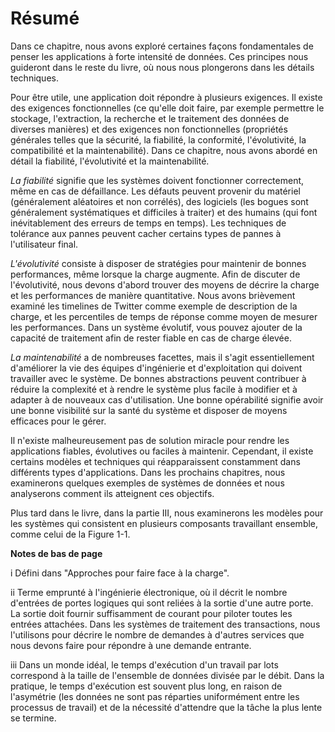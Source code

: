 # Résumé

Dans ce chapitre, nous avons exploré certaines façons fondamentales de penser les applications à forte intensité de données. Ces principes nous guideront dans le reste du livre, où nous nous plongerons dans les détails techniques.

Pour être utile, une application doit répondre à plusieurs exigences. Il existe des exigences fonctionnelles (ce qu'elle doit faire, par exemple permettre le stockage, l'extraction, la recherche et le traitement des données de diverses manières) et des exigences non fonctionnelles (propriétés générales telles que la sécurité, la fiabilité, la conformité, l'évolutivité, la compatibilité et la maintenabilité). Dans ce chapitre, nous avons abordé en détail la fiabilité, l'évolutivité et la maintenabilité.

*La fiabilité* signifie que les systèmes doivent fonctionner correctement, même en cas de défaillance. Les défauts peuvent provenir du matériel (généralement aléatoires et non corrélés), des logiciels (les bogues sont généralement systématiques et difficiles à traiter) et des humains (qui font inévitablement des erreurs de temps en temps). Les techniques de tolérance aux pannes peuvent cacher certains types de pannes à l'utilisateur final.

*L'évolutivité* consiste à disposer de stratégies pour maintenir de bonnes performances, même lorsque la charge augmente. Afin de discuter de l'évolutivité, nous devons d'abord trouver des moyens de décrire la charge et les performances de manière quantitative. Nous avons brièvement examiné les timelines de Twitter comme exemple de description de la charge, et les percentiles de temps de réponse comme moyen de mesurer les performances. Dans un système évolutif, vous pouvez ajouter de la capacité de traitement afin de rester fiable en cas de charge élevée.

*La maintenabilité* a de nombreuses facettes, mais il s'agit essentiellement d'améliorer la vie des équipes d'ingénierie et d'exploitation qui doivent travailler avec le système. De bonnes abstractions peuvent contribuer à réduire la complexité et à rendre le système plus facile à modifier et à adapter à de nouveaux cas d'utilisation. Une bonne opérabilité signifie avoir une bonne visibilité sur la santé du système et disposer de moyens efficaces pour le gérer.

Il n'existe malheureusement pas de solution miracle pour rendre les applications fiables, évolutives ou faciles à maintenir. Cependant, il existe certains modèles et techniques qui réapparaissent constamment dans différents types d'applications. Dans les prochains chapitres, nous examinerons quelques exemples de systèmes de données et nous analyserons comment ils atteignent ces objectifs.

Plus tard dans le livre, dans la partie III, nous examinerons les modèles pour les systèmes qui consistent en plusieurs composants travaillant ensemble, comme celui de la Figure 1-1.

**Notes de bas de page**

i Défini dans "Approches pour faire face à la charge".

ii Terme emprunté à l'ingénierie électronique, où il décrit le nombre d'entrées de portes logiques qui sont reliées à la sortie d'une autre porte. La sortie doit fournir suffisamment de courant pour piloter toutes les entrées attachées. Dans les systèmes de traitement des transactions, nous l'utilisons pour décrire le nombre de demandes à d'autres services que nous devons faire pour répondre à une demande entrante.

iii Dans un monde idéal, le temps d'exécution d'un travail par lots correspond à la taille de l'ensemble de données divisée par le débit. Dans la pratique, le temps d'exécution est souvent plus long, en raison de l'asymétrie (les données ne sont pas réparties uniformément entre les processus de travail) et de la nécessité d'attendre que la tâche la plus lente se termine.

